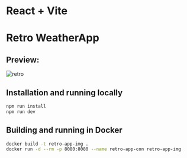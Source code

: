 # React + Vite
# Retro WeatherApp

## Preview:
![retro](https://github.com/Marek4822/Retro/assets/136629186/7f9b2e8b-fa05-43d3-98d2-e3926f705a83)

## Installation and running locally

```sh
npm run install
npm run dev
```

## Building and running in Docker

```sh
docker build -t retro-app-img .
docker run -d --rm -p 8080:8080 --name retro-app-con retro-app-img
```
